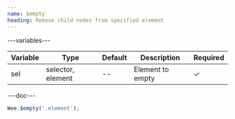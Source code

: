 ```yaml
---
name: $empty
heading: Remove child nodes from specified element
---
```


---variables---

| Variable | Type              | Default | Description      | Required |
| -------- | ----------------- | ------- | ---------------- | -------- |
| sel      | selector, element | --      | Element to empty | &#10003; |

---doc---

```javascript
Wee.$empty('.element');
```